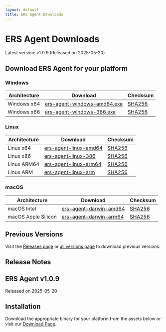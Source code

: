 ```yaml
---
layout: default
title: ERS Agent Downloads
---
```


# ERS Agent Downloads

Latest version: v1.0.9 (Released on 2025-05-20)

## Download ERS Agent for your platform

### Windows

| Architecture | Download | Checksum |
|-------------|----------|----------|
| Windows x64 | [ers-agent-windows-amd64.exe](https://github.com/forewall/ers-release/releases/latest/download/ers-agent-windows-amd64.exe) | [SHA256](https://github.com/forewall/ers-release/releases/latest/download/ers-agent-windows-amd64.exe.sha256) |
| Windows x86 | [ers-agent-windows-386.exe](https://github.com/forewall/ers-release/releases/latest/download/ers-agent-windows-386.exe) | [SHA256](https://github.com/forewall/ers-release/releases/latest/download/ers-agent-windows-386.exe.sha256) |

### Linux

| Architecture | Download | Checksum |
|-------------|----------|----------|
| Linux x64 | [ers-agent-linux-amd64](https://github.com/forewall/ers-release/releases/latest/download/ers-agent-linux-amd64) | [SHA256](https://github.com/forewall/ers-release/releases/latest/download/ers-agent-linux-amd64.sha256) |
| Linux x86 | [ers-agent-linux-386](https://github.com/forewall/ers-release/releases/latest/download/ers-agent-linux-386) | [SHA256](https://github.com/forewall/ers-release/releases/latest/download/ers-agent-linux-386.sha256) |
| Linux ARM64 | [ers-agent-linux-arm64](https://github.com/forewall/ers-release/releases/latest/download/ers-agent-linux-arm64) | [SHA256](https://github.com/forewall/ers-release/releases/latest/download/ers-agent-linux-arm64.sha256) |
| Linux ARM | [ers-agent-linux-arm](https://github.com/forewall/ers-release/releases/latest/download/ers-agent-linux-arm) | [SHA256](https://github.com/forewall/ers-release/releases/latest/download/ers-agent-linux-arm.sha256) |

### macOS

| Architecture | Download | Checksum |
|-------------|----------|----------|
| macOS Intel | [ers-agent-darwin-amd64](https://github.com/forewall/ers-release/releases/latest/download/ers-agent-darwin-amd64) | [SHA256](https://github.com/forewall/ers-release/releases/latest/download/ers-agent-darwin-amd64.sha256) |
| macOS Apple Silicon | [ers-agent-darwin-arm64](https://github.com/forewall/ers-release/releases/latest/download/ers-agent-darwin-arm64) | [SHA256](https://github.com/forewall/ers-release/releases/latest/download/ers-agent-darwin-arm64.sha256) |

## Previous Versions

Visit the [Releases page](https://github.com/forewall/ers-release/releases) or [all versions page](/all-versions/) to download previous versions.

## Release Notes

## ERS Agent v1.0.9

Released on 2025-05-20


## Installation

Download the appropriate binary for your platform from the assets below or visit our [Download Page](https://forewall.github.io/ers-release/).
